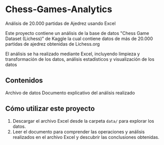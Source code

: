 # Chess-Games-Analytics
Análisis de 20.000 partidas de Ajedrez usando Excel

Este proyecto contiene un análisis de la base de datos "Chess Game Dataset (Lichess)" de Kaggle la cual contiene datos de más de 20.000 partidas de ajedrez obtenidas de Lichess.org

El análisis se ha realizado mediante Excel, incluyendo limpieza y transformación de los datos, análisis estadísticos y visualización de los datos

## Contenidos
Archivo de datos
Documento explicativo del análisis realizado

## Cómo utilizar este proyecto

1. Descargar el archivo Excel desde la carpeta `data/` para explorar los datos.
2. Leer el documento para comprender las operaciones y análisis realizados en el archivo Excel y descubrir las conclusiones obtenidas.
